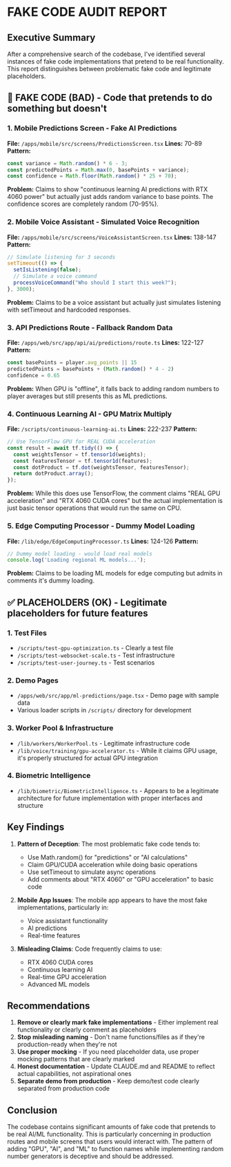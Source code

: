 # FAKE CODE AUDIT REPORT

## Executive Summary

After a comprehensive search of the codebase, I've identified several instances of fake code implementations that pretend to be real functionality. This report distinguishes between problematic fake code and legitimate placeholders.

## 🚨 FAKE CODE (BAD) - Code that pretends to do something but doesn't

### 1. Mobile Predictions Screen - Fake AI Predictions
**File:** `/apps/mobile/src/screens/PredictionsScreen.tsx`
**Lines:** 70-89
**Pattern:** 
```typescript
const variance = Math.random() * 6 - 3;
const predictedPoints = Math.max(0, basePoints + variance);
const confidence = Math.floor(Math.random() * 25 + 70);
```
**Problem:** Claims to show "continuous learning AI predictions with RTX 4060 power" but actually just adds random variance to base points. The confidence scores are completely random (70-95%).

### 2. Mobile Voice Assistant - Simulated Voice Recognition
**File:** `/apps/mobile/src/screens/VoiceAssistantScreen.tsx`
**Lines:** 138-147
**Pattern:**
```typescript
// Simulate listening for 3 seconds
setTimeout(() => {
  setIsListening(false);
  // Simulate a voice command
  processVoiceCommand("Who should I start this week?");
}, 3000);
```
**Problem:** Claims to be a voice assistant but actually just simulates listening with setTimeout and hardcoded responses.

### 3. API Predictions Route - Fallback Random Data
**File:** `/apps/web/src/app/api/ai/predictions/route.ts`
**Lines:** 122-127
**Pattern:**
```typescript
const basePoints = player.avg_points || 15
predictedPoints = basePoints + (Math.random() * 4 - 2)
confidence = 0.65
```
**Problem:** When GPU is "offline", it falls back to adding random numbers to player averages but still presents this as ML predictions.

### 4. Continuous Learning AI - GPU Matrix Multiply
**File:** `/scripts/continuous-learning-ai.ts`
**Lines:** 222-237
**Pattern:**
```typescript
// Use TensorFlow GPU for REAL CUDA acceleration
const result = await tf.tidy(() => {
  const weightsTensor = tf.tensor1d(weights);
  const featuresTensor = tf.tensor1d(features);
  const dotProduct = tf.dot(weightsTensor, featuresTensor);
  return dotProduct.array();
});
```
**Problem:** While this does use TensorFlow, the comment claims "REAL GPU acceleration" and "RTX 4060 CUDA cores" but the actual implementation is just basic tensor operations that would run the same on CPU.

### 5. Edge Computing Processor - Dummy Model Loading
**File:** `/lib/edge/EdgeComputingProcessor.ts`
**Lines:** 124-126
**Pattern:**
```typescript
// Dummy model loading - would load real models
console.log('Loading regional ML models...');
```
**Problem:** Claims to be loading ML models for edge computing but admits in comments it's dummy loading.

## ✅ PLACEHOLDERS (OK) - Legitimate placeholders for future features

### 1. Test Files
- `/scripts/test-gpu-optimization.ts` - Clearly a test file
- `/scripts/test-websocket-scale.ts` - Test infrastructure
- `/scripts/test-user-journey.ts` - Test scenarios

### 2. Demo Pages
- `/apps/web/src/app/ml-predictions/page.tsx` - Demo page with sample data
- Various loader scripts in `/scripts/` directory for development

### 3. Worker Pool & Infrastructure
- `/lib/workers/WorkerPool.ts` - Legitimate infrastructure code
- `/lib/voice/training/gpu-accelerator.ts` - While it claims GPU usage, it's properly structured for actual GPU integration

### 4. Biometric Intelligence
- `/lib/biometric/BiometricIntelligence.ts` - Appears to be a legitimate architecture for future implementation with proper interfaces and structure

## Key Findings

1. **Pattern of Deception**: The most problematic fake code tends to:
   - Use Math.random() for "predictions" or "AI calculations"
   - Claim GPU/CUDA acceleration while doing basic operations
   - Use setTimeout to simulate async operations
   - Add comments about "RTX 4060" or "GPU acceleration" to basic code

2. **Mobile App Issues**: The mobile app appears to have the most fake implementations, particularly in:
   - Voice assistant functionality
   - AI predictions
   - Real-time features

3. **Misleading Claims**: Code frequently claims to use:
   - RTX 4060 CUDA cores
   - Continuous learning AI
   - Real-time GPU acceleration
   - Advanced ML models

## Recommendations

1. **Remove or clearly mark fake implementations** - Either implement real functionality or clearly comment as placeholders
2. **Stop misleading naming** - Don't name functions/files as if they're production-ready when they're not
3. **Use proper mocking** - If you need placeholder data, use proper mocking patterns that are clearly marked
4. **Honest documentation** - Update CLAUDE.md and README to reflect actual capabilities, not aspirational ones
5. **Separate demo from production** - Keep demo/test code clearly separated from production code

## Conclusion

The codebase contains significant amounts of fake code that pretends to be real AI/ML functionality. This is particularly concerning in production routes and mobile screens that users would interact with. The pattern of adding "GPU", "AI", and "ML" to function names while implementing random number generators is deceptive and should be addressed.